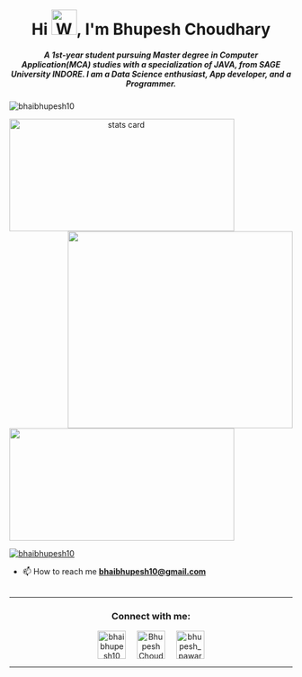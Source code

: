 <h1 align="center">Hi <img src="https://raw.githubusercontent.com/nixin72/nixin72/master/wave.gif" 
         alt="Waving hand animated gif"
         height="45"
         width="45" />, I'm Bhupesh Choudhary</h1>
<h5 align="center">
A 1st-year student pursuing Master degree in Computer Application(MCA) studies with a specialization of JAVA, from SAGE University INDORE. I am a Data Science enthusiast, App developer, and a Programmer. 
</h5>
<p align="left"> <img src="https://komarev.com/ghpvc/?username=bhaibhupesh10&label=Profile%20views&color=0e75b6&style=flat" alt="bhaibhupesh10" /> </p>
<p>
<a align= "center" href="https://github.com/bhaibhupesh10">
<img alt= "stats card" height="200px" width="400" src="https://github-readme-streak-stats.herokuapp.com/?user=bhaibhupesh10&theme=radical">
<img align="right" height="350" width="400" src="https://cdn.dribbble.com/users/2238041/screenshots/4763918/working.gif" /> </a>
</p>
<img height="200px" width="400" src="https://github-readme-stats.vercel.app/api?username=bhaibhupesh10&count_private=true&theme=radical&show_icons=true" />

<p align="left"> <a href="https://twitter.com/bhaibhupesh10" target="blank"><img src="https://img.shields.io/twitter/follow/bhaibhupesh10?logo=twitter&style=for-the-badge" alt="bhaibhupesh10" /></a> </p>

- 📫 How to reach me **bhaibhupesh10@gmail.com**
<br><br>
<hr>

<h3 align="center">Connect with me:</h3>
<p align="center">
<a href="https://twitter.com/bhaibhupesh10" target="blank"><img align="center" src="https://img.icons8.com/cute-clipart/64/000000/twitter.png" alt="bhaibhupesh10" height="50" width="50" /></a> &nbsp;&nbsp;&nbsp;
<a href="https://https://www.linkedin.com/in/bhupesh-choudhary-410a6a1aa/" target="blank"><img align="center" src="https://img.icons8.com/cute-clipart/64/000000/linkedin.png" alt="Bhupesh Choudhary" height="50" width="50" /></a>&nbsp;&nbsp;&nbsp;&nbsp;
<a href="https://instagram.com/bhupesh_pawar" target="blank"><img align="center" src="https://img.icons8.com/cute-clipart/64/000000/instagram-new.png" alt="bhupesh_pawar" height="50" width="50" /></a>
</p>

<hr>

